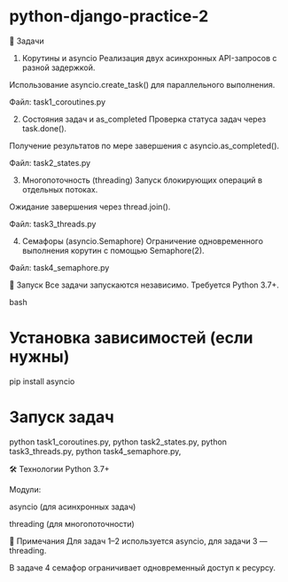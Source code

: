 # python-django-practice-2
📌 Задачи
1. Корутины и asyncio
Реализация двух асинхронных API-запросов с разной задержкой.

Использование asyncio.create_task() для параллельного выполнения.

Файл: task1_coroutines.py

2. Состояния задач и as_completed
Проверка статуса задач через task.done().

Получение результатов по мере завершения с asyncio.as_completed().

Файл: task2_states.py

3. Многопоточность (threading)
Запуск блокирующих операций в отдельных потоках.

Ожидание завершения через thread.join().

Файл: task3_threads.py

4. Семафоры (asyncio.Semaphore)
Ограничение одновременного выполнения корутин с помощью Semaphore(2).

Файл: task4_semaphore.py

🚀 Запуск
Все задачи запускаются независимо. Требуется Python 3.7+.

bash
# Установка зависимостей (если нужны)
pip install asyncio

# Запуск задач
python task1_coroutines.py,
python task2_states.py,
python task3_threads.py,
python task4_semaphore.py,

🛠 Технологии
Python 3.7+

Модули:

asyncio (для асинхронных задач)

threading (для многопоточности)

📝 Примечания
Для задач 1–2 используется asyncio, для задачи 3 — threading.

В задаче 4 семафор ограничивает одновременный доступ к ресурсу.

